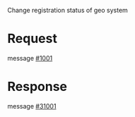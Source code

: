 Change registration status of geo system

# Request
message [#1001](../../proto/README.md#action_1001)

# Response
message [#31001](../../proto/README.md#action_31001)

